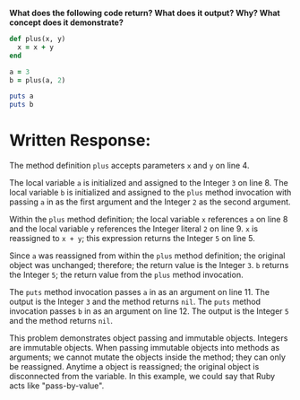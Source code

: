 **What does the following code return? What does it output? Why? What concept does it demonstrate?**

```ruby
def plus(x, y)
  x = x + y
end

a = 3
b = plus(a, 2)

puts a
puts b
```
# Written Response:

The method definition `plus` accepts parameters `x` and `y` on line 4.

The local variable `a` is initialized and assigned to the Integer `3` on line 8. The local variable `b` is initialized and assigned to the `plus` method invocation with passing `a` in as the first argument and the Integer `2` as the second argument.

Within the `plus` method definition; the local variable `x` references `a` on line 8 and the local variable `y` references the Integer literal `2` on line 9.
`x` is reassigned to `x + y`; this expression returns the Integer `5` on line 5.

Since `a` was reassigned from within the `plus` method definition; the original object was unchanged; therefore; the return value is the Integer `3`.
`b` returns the Integer `5`; the return value from the `plus` method invocation.

The `puts` method invocation passes `a` in as an argument on line 11. The output is the Integer `3` and the method returns `nil`.
The `puts` method invocation passes `b` in as an argument on line 12. The output is the Integer `5` and the method returns `nil`.

This problem demonstrates object passing and immutable objects. Integers are immutable objects. When passing immutable objects into methods as arguments; we cannot mutate the objects inside the method; they can only be reassigned. Anytime a object is reassigned; the original object is disconnected from the variable. In this example, we could say that Ruby acts like "pass-by-value".



